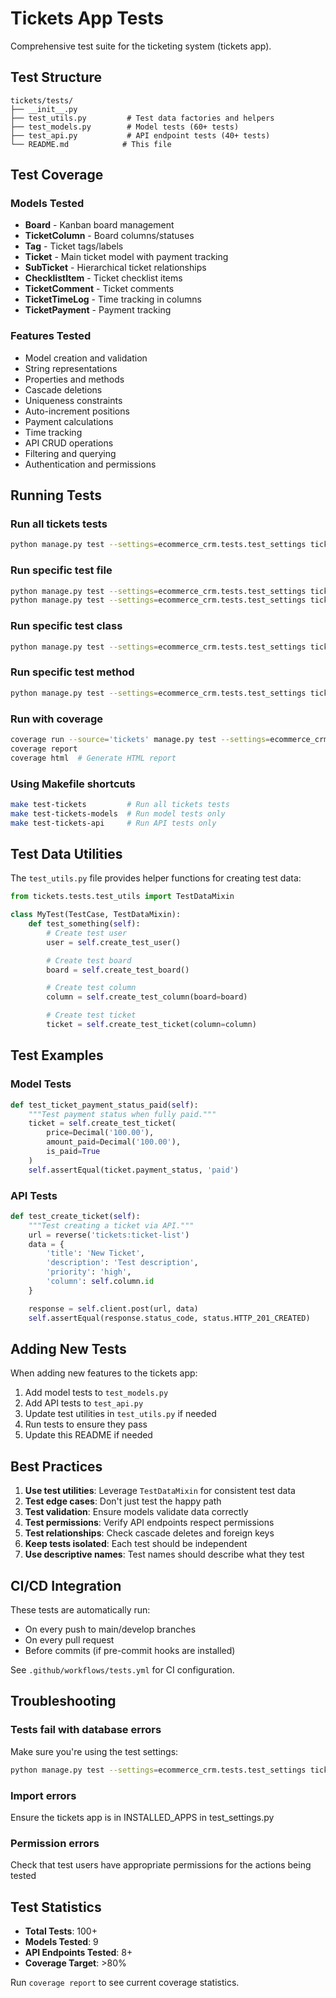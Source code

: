# Tickets App Tests

Comprehensive test suite for the ticketing system (tickets app).

## Test Structure

```
tickets/tests/
├── __init__.py
├── test_utils.py         # Test data factories and helpers
├── test_models.py        # Model tests (60+ tests)
├── test_api.py           # API endpoint tests (40+ tests)
└── README.md            # This file
```

## Test Coverage

### Models Tested
- **Board** - Kanban board management
- **TicketColumn** - Board columns/statuses
- **Tag** - Ticket tags/labels
- **Ticket** - Main ticket model with payment tracking
- **SubTicket** - Hierarchical ticket relationships
- **ChecklistItem** - Ticket checklist items
- **TicketComment** - Ticket comments
- **TicketTimeLog** - Time tracking in columns
- **TicketPayment** - Payment tracking

### Features Tested
- Model creation and validation
- String representations
- Properties and methods
- Cascade deletions
- Uniqueness constraints
- Auto-increment positions
- Payment calculations
- Time tracking
- API CRUD operations
- Filtering and querying
- Authentication and permissions

## Running Tests

### Run all tickets tests
```bash
python manage.py test --settings=ecommerce_crm.tests.test_settings tickets.tests --verbosity=2
```

### Run specific test file
```bash
python manage.py test --settings=ecommerce_crm.tests.test_settings tickets.tests.test_models --verbosity=2
python manage.py test --settings=ecommerce_crm.tests.test_settings tickets.tests.test_api --verbosity=2
```

### Run specific test class
```bash
python manage.py test --settings=ecommerce_crm.tests.test_settings tickets.tests.test_models.TicketModelTest --verbosity=2
```

### Run specific test method
```bash
python manage.py test --settings=ecommerce_crm.tests.test_settings tickets.tests.test_models.TicketModelTest.test_ticket_payment_status_paid --verbosity=2
```

### Run with coverage
```bash
coverage run --source='tickets' manage.py test --settings=ecommerce_crm.tests.test_settings tickets.tests
coverage report
coverage html  # Generate HTML report
```

### Using Makefile shortcuts
```bash
make test-tickets         # Run all tickets tests
make test-tickets-models  # Run model tests only
make test-tickets-api     # Run API tests only
```

## Test Data Utilities

The `test_utils.py` file provides helper functions for creating test data:

```python
from tickets.tests.test_utils import TestDataMixin

class MyTest(TestCase, TestDataMixin):
    def test_something(self):
        # Create test user
        user = self.create_test_user()

        # Create test board
        board = self.create_test_board()

        # Create test column
        column = self.create_test_column(board=board)

        # Create test ticket
        ticket = self.create_test_ticket(column=column)
```

## Test Examples

### Model Tests
```python
def test_ticket_payment_status_paid(self):
    """Test payment status when fully paid."""
    ticket = self.create_test_ticket(
        price=Decimal('100.00'),
        amount_paid=Decimal('100.00'),
        is_paid=True
    )
    self.assertEqual(ticket.payment_status, 'paid')
```

### API Tests
```python
def test_create_ticket(self):
    """Test creating a ticket via API."""
    url = reverse('tickets:ticket-list')
    data = {
        'title': 'New Ticket',
        'description': 'Test description',
        'priority': 'high',
        'column': self.column.id
    }

    response = self.client.post(url, data)
    self.assertEqual(response.status_code, status.HTTP_201_CREATED)
```

## Adding New Tests

When adding new features to the tickets app:

1. Add model tests to `test_models.py`
2. Add API tests to `test_api.py`
3. Update test utilities in `test_utils.py` if needed
4. Run tests to ensure they pass
5. Update this README if needed

## Best Practices

1. **Use test utilities**: Leverage `TestDataMixin` for consistent test data
2. **Test edge cases**: Don't just test the happy path
3. **Test validation**: Ensure models validate data correctly
4. **Test permissions**: Verify API endpoints respect permissions
5. **Test relationships**: Check cascade deletes and foreign keys
6. **Keep tests isolated**: Each test should be independent
7. **Use descriptive names**: Test names should describe what they test

## CI/CD Integration

These tests are automatically run:
- On every push to main/develop branches
- On every pull request
- Before commits (if pre-commit hooks are installed)

See `.github/workflows/tests.yml` for CI configuration.

## Troubleshooting

### Tests fail with database errors
Make sure you're using the test settings:
```bash
python manage.py test --settings=ecommerce_crm.tests.test_settings tickets.tests
```

### Import errors
Ensure the tickets app is in INSTALLED_APPS in test_settings.py

### Permission errors
Check that test users have appropriate permissions for the actions being tested

## Test Statistics

- **Total Tests**: 100+
- **Models Tested**: 9
- **API Endpoints Tested**: 8+
- **Coverage Target**: >80%

Run `coverage report` to see current coverage statistics.

